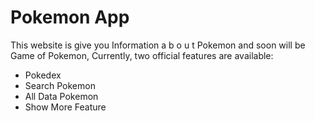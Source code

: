 # Pokemon App

This website is give you Information a b o u t Pokemon and soon will be Game of Pokemon,
Currently, two official features are available:

- Pokedex
- Search Pokemon
- All Data Pokemon
- Show More Feature
